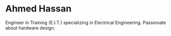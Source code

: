 # Ahmed Hassan
Engineer in Training (E.I.T.) specializing in Electrical Engineering. Passionate about hardware design.
